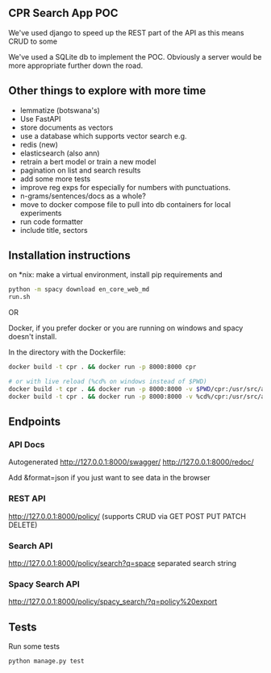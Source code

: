 ## CPR Search App POC

We've used django to speed up the REST part of the API as this means CRUD to some

We've used a SQLite db to implement the POC. Obviously a server would be more appropriate further down the road.

## Other things to explore with more time
- lemmatize (botswana's)
- Use FastAPI
- store documents as vectors
- use a database which supports vector search e.g.
- redis (new)
- elasticsearch (also ann)
- retrain a bert model or train a new model
- pagination on list and search results
- add some more tests
- improve reg exps for especially for numbers with punctuations.
- n-grams/sentences/docs as a whole?
- move to docker compose file to pull into db containers for local experiments
- run code formatter
- include title, sectors

## Installation instructions

on *nix: make a virtual environment, install pip requirements and 


```sh
python -m spacy download en_core_web_md
run.sh
```

OR

Docker, if you prefer docker or you are running on windows and spacy doesn't install.

In the directory with the Dockerfile:
```sh
docker build -t cpr . && docker run -p 8000:8000 cpr

# or with live reload (%cd% on windows instead of $PWD)
docker build -t cpr . && docker run -p 8000:8000 -v $PWD/cpr:/usr/src/app cpr
docker build -t cpr . && docker run -p 8000:8000 -v %cd%/cpr:/usr/src/app cpr
```

## Endpoints
### API Docs
Autogenerated
http://127.0.0.1:8000/swagger/
http://127.0.0.1:8000/redoc/

Add &format=json if you just want to see data in the browser

### REST API
http://127.0.0.1:8000/policy/ 
(supports CRUD via GET POST PUT PATCH DELETE)

### Search API
http://127.0.0.1:8000/policy/search?q=space separated search string

### Spacy Search API
http://127.0.0.1:8000/policy/spacy_search/?q=policy%20export



## Tests
Run some tests
```sh
python manage.py test
```
